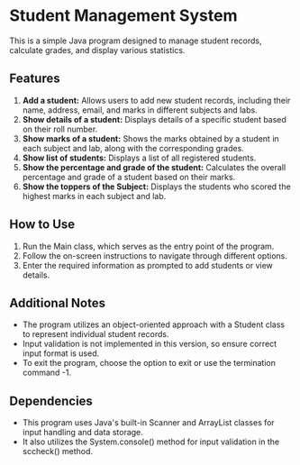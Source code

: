 # Student Management System
This is a simple Java program designed to manage student records, calculate grades, and display various statistics.

## Features
1. **Add a student:** Allows users to add new student records, including their name, address, email, and marks in different subjects and labs.
2. **Show details of a student:** Displays details of a specific student based on their roll number.
3. **Show marks of a student:** Shows the marks obtained by a student in each subject and lab, along with the corresponding grades.
4. **Show list of students:** Displays a list of all registered students.
5. **Show the percentage and grade of the student:** Calculates the overall percentage and grade of a student based on their marks.
6. **Show the toppers of the Subject:** Displays the students who scored the highest marks in each subject and lab.

## How to Use
1. Run the Main class, which serves as the entry point of the program.
2. Follow the on-screen instructions to navigate through different options.
3. Enter the required information as prompted to add students or view details.
   
## Additional Notes
- The program utilizes an object-oriented approach with a Student class to represent individual student records.
- Input validation is not implemented in this version, so ensure correct input format is used.
- To exit the program, choose the option to exit or use the termination command -1.
  
## Dependencies
- This program uses Java's built-in Scanner and ArrayList classes for input handling and data storage.
- It also utilizes the System.console() method for input validation in the sccheck() method.
